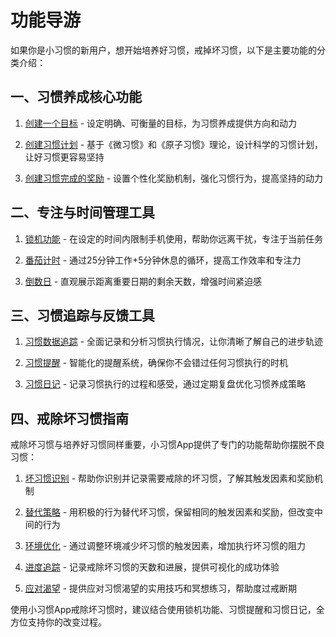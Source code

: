 # 功能导游

如果你是小习惯的新用户，想开始培养好习惯，戒掉坏习惯，以下是主要功能的分类介绍：

## 一、习惯养成核心功能

1. [创建一个目标](/habit/create_goal.md) - 设定明确、可衡量的目标，为习惯养成提供方向和动力

2. [创建习惯计划](/habit/create_habit_plan.md) - 基于《微习惯》和《原子习惯》理论，设计科学的习惯计划，让好习惯更容易坚持

3. [创建习惯完成的奖励](/habit/habit_rewards.md) - 设置个性化奖励机制，强化习惯行为，提高坚持的动力

## 二、专注与时间管理工具

1. [锁机功能](/habit/lock_screen.md) - 在设定的时间内限制手机使用，帮助你远离干扰，专注于当前任务

2. [番茄计时](/habit/pomodoro.md) - 通过25分钟工作+5分钟休息的循环，提高工作效率和专注力

3. [倒数日](/habit/countdown.md) - 直观展示距离重要日期的剩余天数，增强时间紧迫感

## 三、习惯追踪与反馈工具

1. [习惯数据追踪](/habit/habit_tracking.md) - 全面记录和分析习惯执行情况，让你清晰了解自己的进步轨迹

2. [习惯提醒](/habit/habit_reminder.md) - 智能化的提醒系统，确保你不会错过任何习惯执行的时机

3. [习惯日记](/habit/habit_journal.md) - 记录习惯执行的过程和感受，通过定期复盘优化习惯养成策略

## 四、戒除坏习惯指南

戒除坏习惯与培养好习惯同样重要，小习惯App提供了专门的功能帮助你摆脱不良习惯：

1. [坏习惯识别](/habit/bad_habit_identify.md) - 帮助你识别并记录需要戒除的坏习惯，了解其触发因素和奖励机制

2. [替代策略](/habit/habit_replacement.md) - 用积极的行为替代坏习惯，保留相同的触发因素和奖励，但改变中间的行为

3. [环境优化](/habit/environment_design.md) - 通过调整环境减少坏习惯的触发因素，增加执行坏习惯的阻力

4. [进度追踪](/habit/breaking_habit_tracking.md) - 记录戒除坏习惯的天数和进展，提供可视化的成功体验

5. [应对渴望](/habit/craving_management.md) - 提供应对习惯渴望的实用技巧和冥想练习，帮助度过戒断期

使用小习惯App戒除坏习惯时，建议结合使用锁机功能、习惯提醒和习惯日记，全方位支持你的改变过程。



